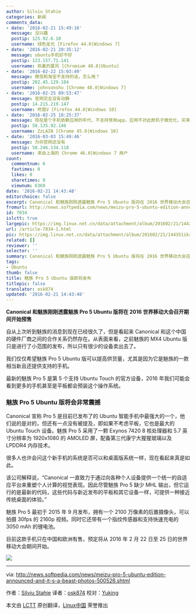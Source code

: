 ```yaml
---
author: Silviu Stahie
categories: 新闻
comments_data:
- date: '2016-02-21 15:49:16'
  message: 没兴趣
  postip: 125.92.6.10
  username: 绿色圣光 [Firefox 44.0|Windows 7]
- date: '2016-02-21 20:35:12'
  message: ubuntu手机好不好
  postip: 123.157.71.141
  username: 执着的夏风 [Chromium 48.0|Ubuntu]
- date: '2016-02-22 15:03:49'
  message: 微信和淘宝不支持的话，怎么用？
  postip: 202.45.129.184
  username: johnsonshu [Chrome 48.0|Windows 7]
- date: '2016-02-25 09:53:47'
  message: 官网完全没有动静
  postip: 14.215.219.147
  username: 咚菰V [Firefox 44.0|Windows 10]
- date: '2016-02-25 18:25:37'
  message: 现在是个手机依赖应用的年代，不支持常用app，应用不对此款机子做优化，买来当砖头？还是拿所谓的情怀做噱头~~~~~
  postip: 58.135.92.146
  username: ZzLAIN [Chrome 45.0|Windows 10]
- date: '2016-03-03 15:49:46'
  message: 为何官网还没有
  postip: 58.246.134.118
  username: 来自上海的 Chrome 46.0|Windows 7 用户
count:
  commentnum: 6
  favtimes: 0
  likes: 0
  sharetimes: 0
  viewnum: 6369
date: '2016-02-21 14:43:48'
editorchoice: false
excerpt: Canonical 和魅族刚刚透露魅族 Pro 5 Ubuntu 版将在 2016 世界移动大会召开期间开始预售
fromurl: http://news.softpedia.com/news/meizu-pro-5-ubuntu-edition-announced-and-it-s-a-beast-photos-500526.shtml
id: 7034
islctt: true
largepic: https://img.linux.net.cn/data/attachment/album/201602/21/144351ikxoskoiv54ii4fi.jpg
url: /article-7034-1.html
pic: https://img.linux.net.cn/data/attachment/album/201602/21/144351ikxoskoiv54ii4fi.jpg.thumb.jpg
related: []
reviewer: ''
selector: ''
summary: Canonical 和魅族刚刚透露魅族 Pro 5 Ubuntu 版将在 2016 世界移动大会召开期间开始预售
tags:
- Ubuntu
thumb: false
title: 魅族 Pro 5 Ubuntu 版即将发布
titlepic: false
translator: osk874
updated: '2016-02-21 14:43:48'
---
```


**Canonical 和魅族刚刚透露魅族 Pro 5 Ubuntu 版将在 2016 世界移动大会召开期间开始预售**


自从上次听到魅族的消息到现在已经很久了，但是看起来 Canonical 和这个中国的硬件厂商之间的合作关系仍然存在。从表面来看，之前魅族的 MX4 Ubuntu 版只是进行了小范围的发布，所以只有很少的设备卖出去了。


我们仅仅希望魅族 Pro 5 Ubuntu 版可以提高供货量，尤其是因为它是魅族的一款相当新且还提供支持的手机。


最新的魅族 Pro 5 是第 5 个支持 Ubuntu Touch 的官方设备，2016 年我们可能会看到更多的手机甚至是平板都会预装这个操作系统。


### 魅族 Pro 5 Ubuntu 版将会非常震撼


Canonical 宣称 Pro 5 是目前已发布了的 Ubuntu 智能手机中最强大的一个，他们说的是对的，但还有一点没有被提及，即如果不考虑平板，它也是最大的 Ubuntu Touch 设备。魅族 Pro 5 采用了一颗 Exynos 7420 8 核处理器和 5.7 英寸分辨率为 1920x1080 的 AMOLED 屏，配备第三代康宁大猩猩玻璃以及 LPDDR4 内存技术。


很多人也许会问这个新手机的系统是否可以和桌面版系统一样，现在看起来真是如此。


该公司解释说，“Canonical 一直致力于通过向各种个人设备提供一个统一的自适应平台来重塑个人计算的视觉表现。因此尽管魅族 Pro 5 缺少 MHL 输出，但它运行的是最新的代码，这些代码与新近发布的平板和其它设备一样，可提供一种接近传统桌面的体验。”


魅族 Pro 5 最初于 2015 年 9 月发布，拥有一个 2100 万像素的后置摄像头，可以拍摄 30fps 的 2160p 视频。同时它还带有一个指纹传感器和支持快速充电的 3050 mAh 的锂电池。


目前这款手机只在中国和欧洲有售，预定将从 2016 年 2 月 22 日至 25 日的世界移动大会期间开始。


![](https://img.linux.net.cn/data/attachment/album/201602/21/144351ikxoskoiv54ii4fi.jpg)




---


via: <http://news.softpedia.com/news/meizu-pro-5-ubuntu-edition-announced-and-it-s-a-beast-photos-500526.shtml>


作者：[Silviu Stahie](http://news.softpedia.com/editors/browse/silviu-stahie) 译者：[osk874](https://github.com/osk874) 校对：[Yuking](https://github.com/Yuking-net)


本文由 [LCTT](https://github.com/LCTT/TranslateProject) 原创翻译，[Linux中国](https://linux.cn/) 荣誉推出